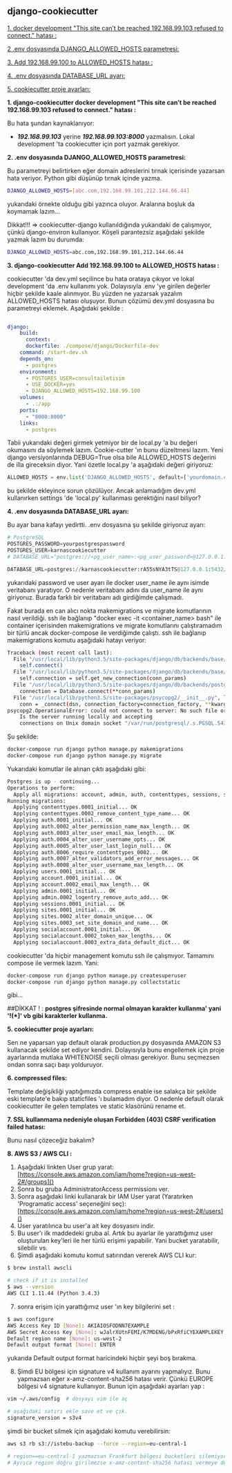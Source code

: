## django-cookiecutter

[1. docker development "This site can’t be reached 192.168.99.103 refused to connect." hatası :](#1)

[2 .env dosyasında DJANGO_ALLOWED_HOSTS parametresi:](#2)

[3. Add 192.168.99.100 to ALLOWED_HOSTS hatası :](#3)

[4. .env dosyasında DATABASE_URL ayarı:](#4)

[5. cookiecutter proje ayarları:](#5)


**<a name='1'></a>1. django-cookiecutter docker development "This site can’t be reached 192.168.99.103 refused to connect." hatası :**

Bu hata şundan kaynaklanıyor:

* ***192.168.99.103*** yerine ***192.168.99.103:8000*** yazmalısın. Lokal development 'ta cookiecutter için port yazmak gerekiyor.

**<a name='2'></a>2. .env dosyasında DJANGO_ALLOWED_HOSTS parametresi:**

Bu parametreyi belirtirken eğer domain adreslerini tırnak içerisinde yazarsan hata veriyor. Python gibi düşünüp tırnak içinde yazma.

```sh
DJANGO_ALLOWED_HOSTS=[abc.com,192.168.99.101,212.144.66.44]
```
yukarıdaki örnekte olduğu gibi yazınca oluyor. Aralarına boşluk da koymamak lazım...

Dikkat!!! => cookiecutter-django kullanıldığında yukarıdaki de çalışmıyor, çünkü django-environ kullanıyor. Köşeli parantezsiz aşağıdaki şekilde yazmak lazım bu durumda:

```sh
DJANGO_ALLOWED_HOSTS=abc.com,192.168.99.101,212.144.66.44
```

**<a name='3'></a>3. django-cookiecutter Add 192.168.99.100 to ALLOWED_HOSTS hatası :**

cookiecutter 'da dev.yml seçilince bu hata orataya çıkıyor ve lokal development 'da .env kullanımı yok. Dolayısıyla .env 'ye girilen değerler hiçbir şekilde kaale alınmıyor. Bu yüzden ne yazarsak yazalım ALLOWED_HOSTS hatası oluşuyor. Bunun çözümü dev.yml dosyasına bu parametreyi eklemek. Aşağıdaki şekilde :

```yml

django:
    build:
      context: .
      dockerfile: ./compose/django/Dockerfile-dev
    command: /start-dev.sh
    depends_on:
      - postgres
    environment:
      - POSTGRES_USER=consultailetisim
      - USE_DOCKER=yes
      - DJANGO_ALLOWED_HOSTS=192.168.99.100
    volumes:
      - .:/app
    ports:
      - "8000:8000"
    links:
      - postgres

```

Tabii yukarıdaki değeri girmek yetmiyor bir de local.py 'a bu değeri okumasını da söylemek lazım. Cookie-cutter 'ın bunu düzeltmesi lazım. Yeni django versiyonlarında DEBUG=True olsa bile ALLOWED_HOSTS değerini de illa gireceksin diyor. Yani özetle local.py 'a aşağıdaki değeri giriyoruz:

```py
ALLOWED_HOSTS = env.list('DJANGO_ALLOWED_HOSTS', default=['yourdomain.com', ])
```
bu şekilde ekleyince sorun çözülüyor. Ancak anlamadığım dev.yml kullanırken settings 'de 'local.py' kullanması gerektiğini nasıl biliyor?


**<a name='4'></a>4. .env dosyasında DATABASE_URL ayarı:**

Bu ayar bana kafayı yedirtti. .env dosyasına şu şekilde giriyoruz ayarı:

```python
# PostgreSQL
POSTGRES_PASSWORD=yourpostgrespassword
POSTGRES_USER=karnascookiecutter
# DATABASE_URL="postgres://<pg_user_name>:<pg_user_password>@127.0.0.1:<pg_port>/<pg_database_name>"

DATABASE_URL=postgres://karnascookiecutter:rA55sNYA3tTS@127.0.0.1:5432//karnascookiecutter

```

yukarıdaki password ve user ayarı ile docker user_name ile aynı isimde veritabanı yaratıyor. O nedenle veritabanı adını da user_name ile aynı giriyoruz. Burada farklı bir veritabanı adı girdiğimde çalışmadı. 

Fakat burada en can alıcı nokta makemigrations ve migrate komutlarının nasıl verildiği. ssh ile bağlanıp "docker exec -it <container_name> bash" ile container içerisinden makemigrations ve migrate komutlarını çalıştıramadım bir türlü ancak docker-compose ile verdiğimde çalıştı.
ssh ile bağlanıp makemigrations komutu aşağıdaki hatayı veriyor:

```sh
Traceback (most recent call last):
  File "/usr/local/lib/python3.5/site-packages/django/db/backends/base/base.py", line 199, in ensure_connection
    self.connect()
  File "/usr/local/lib/python3.5/site-packages/django/db/backends/base/base.py", line 171, in connect
    self.connection = self.get_new_connection(conn_params)
  File "/usr/local/lib/python3.5/site-packages/django/db/backends/postgresql/base.py", line 176, in get_new_connection
    connection = Database.connect(**conn_params)
  File "/usr/local/lib/python3.5/site-packages/psycopg2/__init__.py", line 130, in connect
    conn = _connect(dsn, connection_factory=connection_factory, **kwargs)
psycopg2.OperationalError: could not connect to server: No such file or directory
	Is the server running locally and accepting
	connections on Unix domain socket "/var/run/postgresql/.s.PGSQL.5432"?

```

Şu şekilde:

```sh
docker-compose run django python manage.py makemigrations
docker-compose run django python manage.py migrate
```

Yukarıdaki komutlar ile alınan çıktı aşağıdaki gibi:

```sh
Postgres is up - continuing...
Operations to perform:
  Apply all migrations: account, admin, auth, contenttypes, sessions, sites, socialaccount, users
Running migrations:
  Applying contenttypes.0001_initial... OK
  Applying contenttypes.0002_remove_content_type_name... OK
  Applying auth.0001_initial... OK
  Applying auth.0002_alter_permission_name_max_length... OK
  Applying auth.0003_alter_user_email_max_length... OK
  Applying auth.0004_alter_user_username_opts... OK
  Applying auth.0005_alter_user_last_login_null... OK
  Applying auth.0006_require_contenttypes_0002... OK
  Applying auth.0007_alter_validators_add_error_messages... OK
  Applying auth.0008_alter_user_username_max_length... OK
  Applying users.0001_initial... OK
  Applying account.0001_initial... OK
  Applying account.0002_email_max_length... OK
  Applying admin.0001_initial... OK
  Applying admin.0002_logentry_remove_auto_add... OK
  Applying sessions.0001_initial... OK
  Applying sites.0001_initial... OK
  Applying sites.0002_alter_domain_unique... OK
  Applying sites.0003_set_site_domain_and_name... OK
  Applying socialaccount.0001_initial... OK
  Applying socialaccount.0002_token_max_lengths... OK
  Applying socialaccount.0003_extra_data_default_dict... OK

```

cookiecutter 'da hiçbir management komutu ssh ile çalışmıyor. Tamamını compose ile vermek lazım. Yani:

```sh
docker-compose run django python manage.py createsuperuser
docker-compose run django python manage.py collectstatic
```

gibi...

##DİKKAT ! :
**postgres  şifresinde  normal olmayan karakter kullanma' yani '!(*]' vb gibi karakterler kullanma.**

**<a name='5'></a>5. cookiecutter proje ayarları:**

Sen ne yaparsan yap default olarak production.py dosyasında AMAZON S3 kullanacak şekilde set ediyor kendini. Dolayısıyla bunu engellemek için proje ayarlarında mutlaka WHITENOISE seçili olması gerekiyor. Bunu seçmezsen ondan sonra saçı başı yolduruyor.


**<a name='6'></a>6. compressed files:**

Template değişikliği yaptığımızda compress enable ise salakça bir şekilde eski template'e bakıp staticfiles 'ı bulamadım diyor. O nedenle default olarak cookiecutter ile gelen templates ve static klasörünü rename et.

**<a name='7'></a>7. SSL kullanmama nedeniyle oluşan Forbidden (403) CSRF verification failed hatası:**

Bunu nasıl çözeceğiz bakalım?


**<a name='8'></a>8. AWS S3 / AWS CLI :**

1. Aşağıdaki linkten User grup yarat: [https://console.aws.amazon.com/iam/home?region=us-west-2#/groups]()
2. Sonra bu gruba AdministratorAccess permissionı ver.
3. Sonra aşağıdaki linki kullanarak bir IAM User yarat (Yaratırken 'Programatic access' seçeneğini seç): [https://console.aws.amazon.com/iam/home?region=us-west-2#/users]()
4. User yaratılınca bu user'a ait key dosyasını indir.
5. Bu user'ı ilk maddedeki gruba al. Artık bu ayarlar ile yarattığımız user oluşturulan key'leri ile her türlü erişimi yapabilir. Yani bucket yaratabilir, silebilir vs.
6. Şimdi aşağıdaki komutu komut satırından vererek AWS CLI kur:

```sh
$ brew install awscli

# check if it is installed 
$ aws --version
AWS CLI 1.11.44 (Python 3.4.3)

```
7. sonra erişim için yarattığımız user 'ın key bilgilerini set :

```sh
$ aws configure
AWS Access Key ID [None]: AKIAIOSFODNN7EXAMPLE
AWS Secret Access Key [None]: wJalrXUtnFEMI/K7MDENG/bPxRfiCYEXAMPLEKEY
Default region name [None]: us-west-2
Default output format [None]: ENTER
```
yukarıda Default output format haricindeki hiçbir şeyi boş bırakma.

8. Şimdi EU bölgesi için signature v4 kullanım ayarını yapmalıyız. Bunu yapmazsan eğer  x-amz-content-sha256 hatası verir. Çünkü EUROPE bölgesi v4 signature kullanıyor. Bunun için aşağıdaki ayarları yap :

```sh
vim ~/.aws/config  # dosyayı vim ile aç

# aşağıdaki satırı ekle save et ve çık.
signature_version = s3v4
```

şimdi bir bucket silmek için aşağıdaki komutu verebilirsin:

```sh
aws s3 rb s3://istebu-backup --force --region=eu-central-1

# region==eu-central-1 yazmazsan Frankfurt bölgesi bucketleri silemiyor.
# Ayrıca region doğru girilmezse x-amz-content-sha256 hatası vermeye devam ediyor.
```





